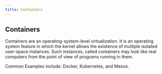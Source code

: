 ```yaml
---
title: Containers
---
```

## Containers

Containers are an operating-system-level virtualization. It is an operating system feature in which the kernel allows the existence of multiple isolated user-space instances. Such instances, called containers may look like real computers from the point of view of programs running in them.

Common Examples include: Docker, Kubernetes, and Mesos.
